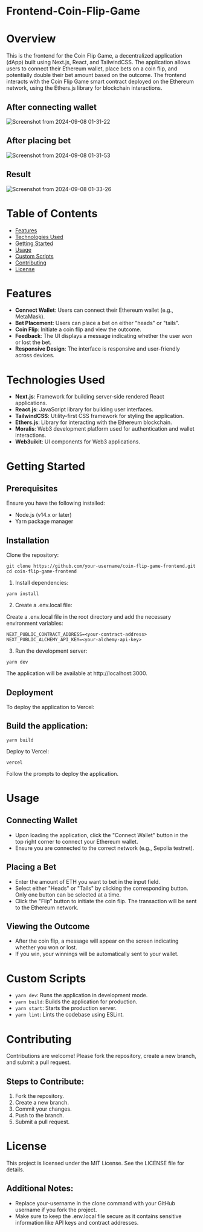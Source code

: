 # Frontend-Coin-Flip-Game
# Overview
This is the frontend for the Coin Flip Game, a decentralized application (dApp) built using Next.js, React, and TailwindCSS. The application allows users to connect their Ethereum wallet, place bets on a coin flip, and potentially double their bet amount based on the outcome. The frontend interacts with the Coin Flip Game smart contract deployed on the Ethereum network, using the Ethers.js library for blockchain interactions.
## After connecting wallet
![Screenshot from 2024-09-08 01-31-22](https://github.com/user-attachments/assets/9bbbf7cd-ce99-41f3-be1a-d5b0466c281f)
## After placing bet
![Screenshot from 2024-09-08 01-31-53](https://github.com/user-attachments/assets/f7d0dad7-2027-45e4-95af-15f1e2334b0f)
## Result
![Screenshot from 2024-09-08 01-33-26](https://github.com/user-attachments/assets/286a1948-b096-44bb-87df-6cea07f10fec)

# Table of Contents
- [Features](https://github.com/Rodda-Goutham/Frontend-Coin-Flip-Game/edit/main/README.md#features)
- [Technologies Used](https://github.com/Rodda-Goutham/Frontend-Coin-Flip-Game/edit/main/README.md#technologies-used)
- [Getting Started](https://github.com/Rodda-Goutham/Frontend-Coin-Flip-Game/edit/main/README.md#getting-started)
- [Usage](https://github.com/Rodda-Goutham/Frontend-Coin-Flip-Game/edit/main/README.md#usage)
- [Custom Scripts](https://github.com/Rodda-Goutham/Frontend-Coin-Flip-Game/edit/main/README.md#custom-scripts)
- [Contributing](https://github.com/Rodda-Goutham/Frontend-Coin-Flip-Game/edit/main/README.md#contributing)
- [License](https://github.com/Rodda-Goutham/Frontend-Coin-Flip-Game/edit/main/README.md#license)
# Features
- **Connect Wallet**: Users can connect their Ethereum wallet (e.g., MetaMask).
- **Bet Placement**: Users can place a bet on either "heads" or "tails".
- **Coin Flip**: Initiate a coin flip and view the outcome.
- **Feedback**: The UI displays a message indicating whether the user won or lost the bet.
- **Responsive Design**: The interface is responsive and user-friendly across devices.
# Technologies Used
- **Next.js**: Framework for building server-side rendered React applications.
- **React.js**: JavaScript library for building user interfaces.
- **TailwindCSS**: Utility-first CSS framework for styling the application.
- **Ethers.js**: Library for interacting with the Ethereum blockchain.
- **Moralis**: Web3 development platform used for authentication and wallet interactions.
- **Web3uikit**: UI components for Web3 applications.
# Getting Started
## Prerequisites
Ensure you have the following installed:

- Node.js (v14.x or later)
- Yarn package manager
## Installation
Clone the repository:
```
git clone https://github.com/your-username/coin-flip-game-frontend.git
cd coin-flip-game-frontend
```
1. Install dependencies:
```
yarn install
```
2. Create a .env.local file:

Create a .env.local file in the root directory and add the necessary environment variables:
```
NEXT_PUBLIC_CONTRACT_ADDRESS=<your-contract-address>
NEXT_PUBLIC_ALCHEMY_API_KEY=<your-alchemy-api-key>
```
3. Run the development server:
```
yarn dev
```
The application will be available at http://localhost:3000.

## Deployment
To deploy the application to Vercel:

## Build the application:
```
yarn build
```
Deploy to Vercel:
```
vercel
```
Follow the prompts to deploy the application.

# Usage
## Connecting Wallet
- Upon loading the application, click the "Connect Wallet" button in the top right corner to connect your Ethereum wallet.
- Ensure you are connected to the correct network (e.g., Sepolia testnet).
## Placing a Bet
- Enter the amount of ETH you want to bet in the input field.
- Select either "Heads" or "Tails" by clicking the corresponding button. Only one button can be selected at a time.
- Click the "Flip" button to initiate the coin flip. The transaction will be sent to the Ethereum network.
## Viewing the Outcome
- After the coin flip, a message will appear on the screen indicating whether you won or lost.
- If you win, your winnings will be automatically sent to your wallet.
# Custom Scripts
- ```yarn dev```: Runs the application in development mode.
- ```yarn build```: Builds the application for production.
- ```yarn start```: Starts the production server.
- ```yarn lint```: Lints the codebase using ESLint.
# Contributing
Contributions are welcome! Please fork the repository, create a new branch, and submit a pull request.

## Steps to Contribute:
1. Fork the repository.
2. Create a new branch.
3. Commit your changes.
4. Push to the branch.
5. Submit a pull request.
# License
This project is licensed under the MIT License. See the LICENSE file for details.

## Additional Notes:
- Replace your-username in the clone command with your GitHub username if you fork the project.
- Make sure to keep the .env.local file secure as it contains sensitive information like API keys and contract addresses.